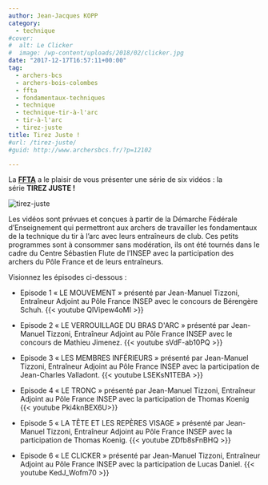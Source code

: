 ```yaml
---
author: Jean-Jacques KOPP
category:
  - technique
#cover:
#  alt: Le Clicker
#  image: /wp-content/uploads/2018/02/clicker.jpg
date: "2017-12-17T16:57:11+00:00"
tag:
  - archers-bcs
  - archers-bois-colombes
  - ffta
  - fondamentaux-techniques
  - technique
  - technique-tir-à-l'arc
  - tir-à-l'arc
  - tirez-juste
title: Tirez Juste !
#url: /tirez-juste/
#guid: http://www.archersbcs.fr/?p=12102

---
```

La [**FFTA**](http://www.ffta.fr) a le plaisir de vous présenter une série de six vidéos : la série **TIREZ JUSTE !**

![tirez-juste](/images/tirez-juste/clicker.jpg)

Les vidéos sont prévues et conçues à partir de la Démarche Fédérale d’Enseignement qui permettront aux archers de travailler les fondamentaux de la technique du tir à l’arc avec leurs entraîneurs de club. Ces petits programmes sont à consommer sans modération, ils ont été tournés dans le cadre du Centre Sébastien Flute de l’INSEP avec la participation des archers du Pôle France et de leurs entraîneurs.

Visionnez les épisodes ci-dessous :

- Episode 1 « LE MOUVEMENT » présenté par Jean-Manuel Tizzoni, Entraîneur Adjoint au Pôle France INSEP avec le concours de Bérengère Schuh.
{{< youtube QlVipew4oMI >}}


- Episode 2 « LE VERROUILLAGE DU BRAS D'ARC » présenté par Jean-Manuel Tizzoni, Entraîneur Adjoint au Pôle France INSEP avec le concours de Mathieu Jimenez.
{{< youtube sVdF-ab10PQ >}}

- Episode 3 « LES MEMBRES INFÉRIEURS » présenté par Jean-Manuel Tizzoni, Entraîneur Adjoint au Pôle France INSEP avec la participation de Jean-Charles Valladont.
{{< youtube LSEKsN1TEBA >}}

- Episode 4 « LE TRONC » présenté par Jean-Manuel Tizzoni, Entraîneur Adjoint au Pôle France INSEP avec la participation de Thomas Koenig
{{< youtube Pki4knBEX6U>}}

- Episode 5 « LA TÊTE ET LES REPÈRES VISAGE » présenté par Jean-Manuel Tizzoni, Entraîneur Adjoint au Pôle France INSEP avec la participation de Thomas Koenig.
{{< youtube ZDfb8sFnBHQ >}}

- Episode 6 « LE CLICKER » présenté par Jean-Manuel Tizzoni, Entraîneur Adjoint au Pôle France INSEP avec la participation de Lucas Daniel.
{{< youtube KedJ_Wofm70 >}}
